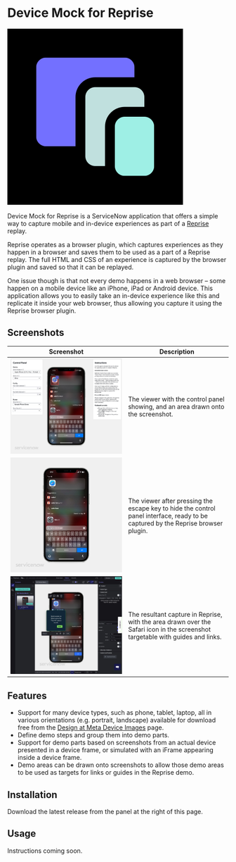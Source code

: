 # Device Mock for Reprise

![Device Mock for Reprise logo](images/dmr-logo.svg)

Device Mock for Reprise is a ServiceNow application that offers a simple way to capture mobile and in-device experiences as part of a [Reprise](https://www.getreprise.com) replay.

Reprise operates as a browser plugin, which captures experiences as they happen in a browser and saves them to be used as a part of a Reprise replay. The full HTML and CSS of an experience is captured by the browser plugin and saved so that it can be replayed.

One issue though is that not every demo happens in a web browser – some happen on a mobile device like an iPhone, iPad or Android device. This application allows you to easily take an in-device experience like this and replicate it inside your web browser, thus allowing you capture it using the Reprise browser plugin.

## Screenshots

|Screenshot| Description |
|---|---|
|![The viewer with the control panel showing](images/example-withcp.jpg)|The viewer with the control panel showing, and an area drawn onto the screenshot.|
|![The viewer with the control panel hidden](images/example-nocp.jpg)|The viewer after pressing the escape key to hide the control panel interface, ready to be captured by the Reprise browser plugin.|
|![The captured result in Reprise editor](images/example-inrp.jpg)|The resultant capture in Reprise, with the area drawn over the Safari icon in the screenshot targetable with guides and links.|

## Features

- Support for many device types, such as phone, tablet, laptop, all in various orientations (e.g. portrait, landscape) available for download free from the [Design at Meta Device Images](https://design.facebook.com/toolsandresources/devices/) page.
- Define demo steps and group them into demo parts.
- Support for demo parts based on screenshots from an actual device presented in a device frame, or simulated with an iFrame appearing inside a device frame.
- Demo areas can be drawn onto screenshots to allow those demo areas to be used as targets for links or guides in the Reprise demo.

## Installation

Download the latest release from the panel at the right of this page.

## Usage

Instructions coming soon.